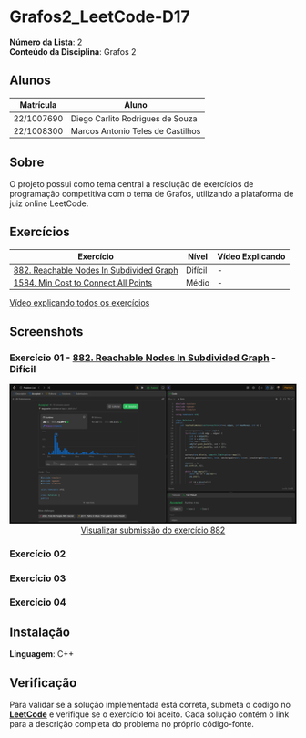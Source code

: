 # Grafos2_LeetCode-D17

**Número da Lista**: 2<br>
**Conteúdo da Disciplina**: Grafos 2<br>

## Alunos
|Matrícula | Aluno |
| -- | -- |
| 22/1007690  |  Diego Carlito Rodrigues de Souza  |
| 22/1008300  |  Marcos Antonio Teles de Castilhos |

## Sobre 
O projeto possui como tema central a resolução de exercícios de programação competitiva com o tema de Grafos, utilizando a plataforma de juiz online LeetCode.

## Exercícios

| Exercício | Nível  | Vídeo Explicando |
|---------|--------|------------------|
| [882. Reachable Nodes In Subdivided Graph](https://leetcode.com/problems/reachable-nodes-in-subdivided-graph/description/) | Difícil | - |
| [1584. Min Cost to Connect All Points](https://leetcode.com/problems/min-cost-to-connect-all-points/description/) | Médio | - |

[Vídeo explicando todos os exercícios]()

## Screenshots

### Exercício 01 - [882. Reachable Nodes In Subdivided Graph](https://github.com/projeto-de-algoritmos-2025/Grafos2_LeetCode-D17/blob/master/882_Reachable_Nodes_In_Subdivided_Graph/solution.cpp) - Difícil

<div align="center">
  <img src="882_Reachable_Nodes_In_Subdivided_Graph/image.png" alt="Submissão LeetCode 882" />
  <br/>
  <a href="https://leetcode.com/problems/reachable-nodes-in-subdivided-graph/submissions/1778556100">
    Visualizar submissão do exercício 882
  </a>
</div>

### Exercício 02

### Exercício 03

### Exercício 04

## Instalação 
**Linguagem**: C++<br>

## Verificação

Para validar se a solução implementada está correta, submeta o código no **[LeetCode](https://leetcode.com/)** e verifique se o exercício foi aceito. Cada solução contém o link para a descrição completa do problema no próprio código-fonte.
